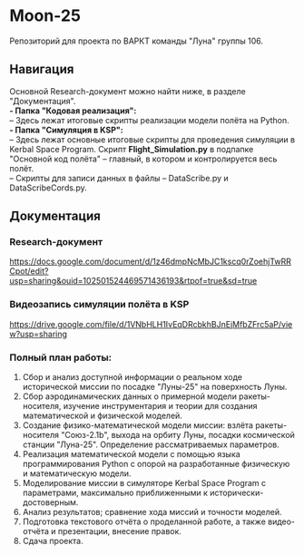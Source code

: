 # Moon-25
Репозиторий для проекта по ВАРКТ команды "Луна" группы 106.
## Навигация
Основной Research-документ можно найти ниже, в разделе "Документация".\
**- Папка "Кодовая реализация":**\
 – Здесь лежат итоговые скрипты реализации модели полёта на Python.\
**- Папка "Симуляция в KSP":**\
 – Здесь лежат основные итоговые скрипты для проведения симуляции в Kerbal Space Program. Скрипт **Flight_Simulation.py** в подпапке "Основной код полёта" – главный, в котором и контролируется весь полёт.\
 – Скрипты для записи данных в файлы – DataScribe.py и DataScribeCords.py.
## Документация
### Research-документ
https://docs.google.com/document/d/1z46dmpNcMbJC1kscq0rZoehjTwRRCpot/edit?usp=sharing&ouid=102501524469571436193&rtpof=true&sd=true
### Видеозапись симуляции полёта в KSP
https://drive.google.com/file/d/1VNbHLH1IvEqDRcbkhBJnEjMfbZFrc5aP/view?usp=sharing
### Полный план работы:
1. Сбор и анализ доступной информации о реальном ходе исторической миссии по посадке "Луны-25" на поверхность Луны.
2. Сбор аэродинамических данных о примерной модели ракеты-носителя, изучение инструментария и теории для создания математической и физической моделей.
3. Создание физико-математической модели миссии: взлёта ракеты-носителя "Союз-2.1b", выхода на орбиту Луны, посадки космической станции "Луна-25". Определение рассматриваемых параметров.
4. Реализация математической модели с помощью языка программирования Python с опорой на разработанные физическую и математическую модели.
5. Моделирование миссии в симуляторе Kerbal Space Program с параметрами, максимально приближенными к исторически-достоверным.
6. Анализ результатов; сравнение хода миссий и точности моделей.
7. Подготовка текстового отчёта о проделанной работе, а также видео-отчёта и презентации, внесение правок.
8. Сдача проекта.
